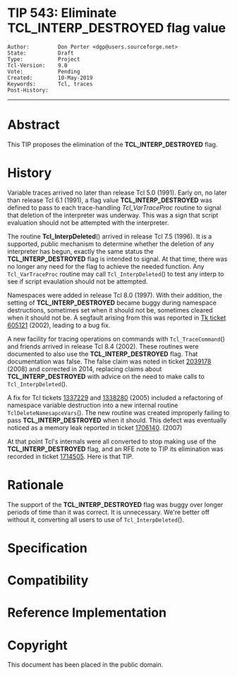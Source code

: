# TIP 543: Eliminate TCL\_INTERP\_DESTROYED flag value
	Author:         Don Porter <dgp@users.sourceforge.net>
	State:          Draft
	Type:           Project
	Tcl-Version:    9.0
	Vote:           Pending
	Created:        10-May-2019
	Keywords:       Tcl, traces
	Post-History:
-----

# Abstract

This TIP proposes the elimination of the **TCL\_INTERP\_DESTROYED** flag.

# History

Variable traces arrived no later than release Tcl 5.0 (1991). Early on,
no later than release Tcl 6.1 (1991), a flag value **TCL\_INTERP\_DESTROYED**
was defined to pass to each trace-handling *Tcl_VarTraceProc* routine to
signal that deletion of the interpreter was underway. This was a sign
that script evaluation should not be attempted with the interpreter.

The routine **Tcl_InterpDeleted**() arrived in release Tcl 7.5 (1996).
It is a supported, public mechanism to determine whether the deletion
of any interpreter has begun, exactly the same status the
**TCL\_INTERP\_DESTROYED** flag is intended to signal. At that time, there
was no longer any need for the flag to achieve the needed function.
Any `Tcl_VarTraceProc` routine may call `Tcl_InterpDeleted`() to test
any interp to see if script evaulation should not be attempted.

Namespaces were added in release Tcl 8.0 (1997). With their addition,
the setting of **TCL\_INTERP\_DESTROYED** became buggy during namespace
destructions, sometimes set when it should not be, sometimes cleared
when it should not be. A segfault arising from this was reported in
[Tk ticket 605121](https://core.tcl-lang.org/tk/tktview/605121) (2002),
leading to a bug fix. 

A new facility for tracing operations on commands with `Tcl_TraceCommand`()
and friends arrived in release Tcl 8.4 (2002). These routines were documented
to also use the **TCL\_INTERP\_DESTROYED** flag. That documentation was false.
The false claim was noted in 
ticket [2039178](https://core.tcl-lang.org/tcl/tktview/2039178) (2008)
and corrected in 2014, replacing claims about **TCL\_INTERP\_DESTROYED** with
advice on the need to make calls to `Tcl_InterpDeleted`().

A fix for Tcl tickets [1337229](https://core.tcl-lang.org/tcl/tktview/1337229)
and [1338280](https://core.tcl-lang.org/tcl/tktview/1338280) (2005)
included a refactoring of namespace variable destruction into a new
internal routine `TclDeleteNamesapceVars`(). The new routine was created
improperly failing to pass **TCL\_INTERP\_DESTROYED** when it should. This
defect was eventually noticed as a memory leak reported in 
ticket [1706140](https://core.tcl-lang.org/tcl/tktview/1706140). (2007)

At that point Tcl's internals were all converted to stop making use of the
**TCL\_INTERP\_DESTROYED** flag, and an RFE note to TIP its elimination was
recorded in ticket [1714505](https://core.tcl-lang.org/tcl/tktview/1714505).
Here is that TIP.

# Rationale

The support of the **TCL\_INTERP\_DESTROYED** flag was buggy over longer
periods of time than it was correct. It is unnecessary. We're better
off without it, converting all users to use of `Tcl_InterpDeleted`().

# Specification

# Compatibility

# Reference Implementation

# Copyright

This document has been placed in the public domain.
